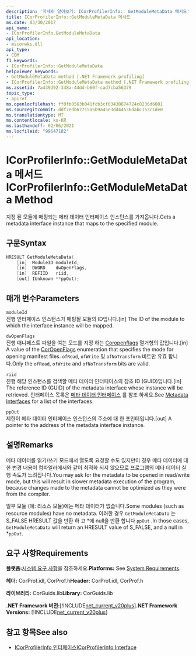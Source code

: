 ```yaml
---
description: '자세히 알아보기: ICorProfilerInfo:: GetModuleMetaData 메서드'
title: ICorProfilerInfo::GetModuleMetaData 메서드
ms.date: 03/30/2017
api_name:
- ICorProfilerInfo.GetModuleMetaData
api_location:
- mscorwks.dll
api_type:
- COM
f1_keywords:
- ICorProfilerInfo::GetModuleMetaData
helpviewer_keywords:
- GetModuleMetaData method [.NET Framework profiling]
- ICorProfilerInfo::GetModuleMetaData method [.NET Framework profiling]
ms.assetid: 7a439d92-348a-44dd-b60f-cad7cba56379
topic_type:
- apiref
ms.openlocfilehash: ff0fb0563b041fcb3cf63438874724c8236d6081
ms.sourcegitcommit: ddf7edb67715a5b9a45e3dd44536dabc153c1de0
ms.translationtype: MT
ms.contentlocale: ko-KR
ms.lasthandoff: 02/06/2021
ms.locfileid: "99647182"
---
```

# <a name="icorprofilerinfogetmodulemetadata-method"></a><span data-ttu-id="6776f-103">ICorProfilerInfo::GetModuleMetaData 메서드</span><span class="sxs-lookup"><span data-stu-id="6776f-103">ICorProfilerInfo::GetModuleMetaData Method</span></span>

<span data-ttu-id="6776f-104">지정 된 모듈에 매핑되는 메타 데이터 인터페이스 인스턴스를 가져옵니다.</span><span class="sxs-lookup"><span data-stu-id="6776f-104">Gets a metadata interface instance that maps to the specified module.</span></span>  
  
## <a name="syntax"></a><span data-ttu-id="6776f-105">구문</span><span class="sxs-lookup"><span data-stu-id="6776f-105">Syntax</span></span>  
  
```cpp  
HRESULT GetModuleMetaData(  
    [in]  ModuleID moduleId,  
    [in]  DWORD    dwOpenFlags,  
    [in]  REFIID   riid,  
    [out] IUnknown **ppOut);  
```  
  
## <a name="parameters"></a><span data-ttu-id="6776f-106">매개 변수</span><span class="sxs-lookup"><span data-stu-id="6776f-106">Parameters</span></span>  

 `moduleId`  
 <span data-ttu-id="6776f-107">진행 인터페이스 인스턴스가 매핑될 모듈의 ID입니다.</span><span class="sxs-lookup"><span data-stu-id="6776f-107">[in] The ID of the module to which the interface instance will be mapped.</span></span>  
  
 `dwOpenFlags`  
 <span data-ttu-id="6776f-108">진행 매니페스트 파일을 여는 모드를 지정 하는 [Coropenflags](../metadata/coropenflags-enumeration.md) 열거형의 값입니다.</span><span class="sxs-lookup"><span data-stu-id="6776f-108">[in] A value of the [CorOpenFlags](../metadata/coropenflags-enumeration.md) enumeration that specifies the mode for opening manifest files.</span></span> <span data-ttu-id="6776f-109">`ofRead`, `ofWrite` 및 `ofNoTransform` 비트만 유효 합니다.</span><span class="sxs-lookup"><span data-stu-id="6776f-109">Only the `ofRead`, `ofWrite` and `ofNoTransform` bits are valid.</span></span>  
  
 `riid`  
 <span data-ttu-id="6776f-110">진행 해당 인스턴스를 검색할 메타 데이터 인터페이스의 참조 ID (GUID)입니다.</span><span class="sxs-lookup"><span data-stu-id="6776f-110">[in] The reference ID (GUID) of the metadata interface whose instance will be retrieved.</span></span> <span data-ttu-id="6776f-111">인터페이스 목록은 [메타 데이터 인터페이스](../metadata/metadata-interfaces.md) 를 참조 하세요.</span><span class="sxs-lookup"><span data-stu-id="6776f-111">See [Metadata Interfaces](../metadata/metadata-interfaces.md) for a list of the interfaces.</span></span>  
  
 `ppOut`  
 <span data-ttu-id="6776f-112">제한이 메타 데이터 인터페이스 인스턴스의 주소에 대 한 포인터입니다.</span><span class="sxs-lookup"><span data-stu-id="6776f-112">[out] A pointer to the address of the metadata interface instance.</span></span>  
  
## <a name="remarks"></a><span data-ttu-id="6776f-113">설명</span><span class="sxs-lookup"><span data-stu-id="6776f-113">Remarks</span></span>  

 <span data-ttu-id="6776f-114">메타 데이터를 읽기/쓰기 모드에서 열도록 요청할 수도 있지만이 경우 메타 데이터에 대 한 변경 내용이 컴파일러에서와 같이 최적화 되지 않으므로 프로그램의 메타 데이터 실행 속도가 느려집니다.</span><span class="sxs-lookup"><span data-stu-id="6776f-114">You may ask for the metadata to be opened in read/write mode, but this will result in slower metadata execution of the program, because changes made to the metadata cannot be optimized as they were from the compiler.</span></span>  
  
 <span data-ttu-id="6776f-115">일부 모듈 (예: 리소스 모듈)에는 메타 데이터가 없습니다.</span><span class="sxs-lookup"><span data-stu-id="6776f-115">Some modules (such as resource modules) have no metadata.</span></span> <span data-ttu-id="6776f-116">이러한 경우 `GetModuleMetaData` 는 S_FALSE HRESULT 값을 반환 하 고 \*에 null을 반환 합니다 `ppOut` .</span><span class="sxs-lookup"><span data-stu-id="6776f-116">In those cases, `GetModuleMetaData` will return an HRESULT value of S_FALSE, and a null in \*`ppOut`.</span></span>  
  
## <a name="requirements"></a><span data-ttu-id="6776f-117">요구 사항</span><span class="sxs-lookup"><span data-stu-id="6776f-117">Requirements</span></span>  

 <span data-ttu-id="6776f-118">**플랫폼:**[시스템 요구 사항](../../get-started/system-requirements.md)을 참조하세요.</span><span class="sxs-lookup"><span data-stu-id="6776f-118">**Platforms:** See [System Requirements](../../get-started/system-requirements.md).</span></span>  
  
 <span data-ttu-id="6776f-119">**헤더:** CorProf.idl, CorProf.h</span><span class="sxs-lookup"><span data-stu-id="6776f-119">**Header:** CorProf.idl, CorProf.h</span></span>  
  
 <span data-ttu-id="6776f-120">**라이브러리:** CorGuids.lib</span><span class="sxs-lookup"><span data-stu-id="6776f-120">**Library:** CorGuids.lib</span></span>  
  
 <span data-ttu-id="6776f-121">**.NET Framework 버전:**[!INCLUDE[net_current_v20plus](../../../../includes/net-current-v20plus-md.md)]</span><span class="sxs-lookup"><span data-stu-id="6776f-121">**.NET Framework Versions:** [!INCLUDE[net_current_v20plus](../../../../includes/net-current-v20plus-md.md)]</span></span>  
  
## <a name="see-also"></a><span data-ttu-id="6776f-122">참고 항목</span><span class="sxs-lookup"><span data-stu-id="6776f-122">See also</span></span>

- [<span data-ttu-id="6776f-123">ICorProfilerInfo 인터페이스</span><span class="sxs-lookup"><span data-stu-id="6776f-123">ICorProfilerInfo Interface</span></span>](icorprofilerinfo-interface.md)

